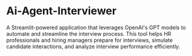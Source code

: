 # Ai-Agent-Interviewer
A Streamlit-powered application that leverages OpenAI's GPT models to automate and streamline the interview process. This tool helps HR professionals and hiring managers prepare for interviews, simulate candidate interactions, and analyze interview performance efficiently.
